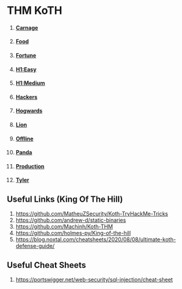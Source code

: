 # THM KoTH 
1. #### [Carnage](https://github.com/farukerdem34/THM-KOTH-Rooms/tree/master/Carnage)
2. #### [Food](https://github.com/farukerdem34/THM-KOTH-Rooms/tree/master/Food) 
3. #### [Fortune](https://github.com/farukerdem34/THM-KOTH-Rooms/tree/master/Fortune) 
4. #### [H1:Easy](https://github.com/farukerdem34/THM-KOTH-Rooms/tree/master/H1-Easy) 
5. #### [H1:Medium](https://github.com/farukerdem34/THM-KOTH-Rooms/tree/master/H1-Medium) 
6. #### [Hackers](https://github.com/farukerdem34/THM-KOTH-Rooms/tree/master/Hackers) 
7. #### [Hogwards](https://github.com/farukerdem34/THM-KOTH-Rooms/tree/master/Hogwards) 
8. #### [Lion](https://github.com/farukerdem34/THM-KOTH-Rooms/tree/master/Lion)
9. #### [Offline](https://github.com/farukerdem34/THM-KOTH-Rooms/tree/master/Offline)  
10. #### [Panda](https://github.com/farukerdem34/THM-KOTH-Rooms/tree/master/Panda)
11. #### [Production](https://github.com/farukerdem34/THM-KOTH-Rooms/tree/master/Production)   
12. #### [Tyler](https://github.com/farukerdem34/THM-KOTH-Rooms/tree/master/Tyler) 

## Useful Links (King Of The Hill)
1. https://github.com/MatheuZSecurity/Koth-TryHackMe-Tricks
2. https://github.com/andrew-d/static-binaries
3. https://github.com/Machinh/Koth-THM
4. https://github.com/holmes-py/King-of-the-hill
5. https://blog.noxtal.com/cheatsheets/2020/08/08/ultimate-koth-defense-guide/


## Useful Cheat Sheets
1. https://portswigger.net/web-security/sql-injection/cheat-sheet
